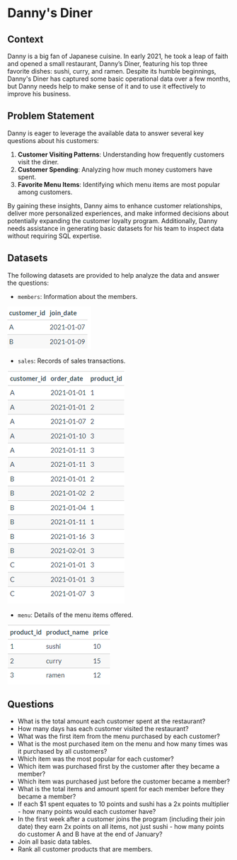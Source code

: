 # Danny's Diner 

## Context
Danny is a big fan of Japanese cuisine. In early 2021, he took a leap of faith and opened a small restaurant, Danny’s Diner, featuring his top three favorite dishes: sushi, curry, and ramen. Despite its humble beginnings, Danny's Diner has captured some basic operational data over a few months, but Danny needs help to make sense of it and to use it effectively to improve his business.

## Problem Statement
Danny is eager to leverage the available data to answer several key questions about his customers:

1. **Customer Visiting Patterns**: Understanding how frequently customers visit the diner.
2. **Customer Spending**: Analyzing how much money customers have spent.
3. **Favorite Menu Items**: Identifying which menu items are most popular among customers.

By gaining these insights, Danny aims to enhance customer relationships, deliver more personalized experiences, and make informed decisions about potentially expanding the customer loyalty program. Additionally, Danny needs assistance in generating basic datasets for his team to inspect data without requiring SQL expertise.

## Datasets
The following datasets are provided to help analyze the data and answer the questions:
- `members`: Information about the members.
  
![members](data-tables/members.png)
- `sales`: Records of sales transactions.

![sales](data-tables/sales.png)
- `menu`: Details of the menu items offered.

![menu](data-tables/menu.png)


## Questions
- What is the total amount each customer spent at the restaurant?
- How many days has each customer visited the restaurant?
- What was the first item from the menu purchased by each customer?
- What is the most purchased item on the menu and how many times was it purchased by all customers?
- Which item was the most popular for each customer?
- Which item was purchased first by the customer after they became a member?
- Which item was purchased just before the customer became a member?
- What is the total items and amount spent for each member before they became a member?
- If each $1 spent equates to 10 points and sushi has a 2x points multiplier - how many points would each customer have?
- In the first week after a customer joins the program (including their join date) they earn 2x points on all items, not just sushi - how many points do customer A and B have at the end of January?
- Join all basic data tables.
- Rank all customer products that are members.
